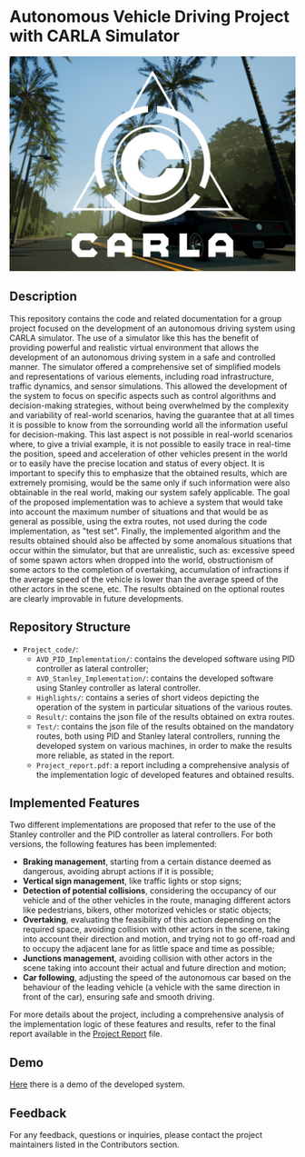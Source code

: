 # Autonomous Vehicle Driving Project with CARLA Simulator

![CARLA Simulator](carla.jpg)

## Description 
This repository contains the code and related documentation for a group project focused on the development of an autonomous driving system using CARLA simulator. The use of a simulator like this has the benefit of providing powerful and realistic virtual environment that allows the development of an autonomous driving system in a safe and controlled manner. The simulator offered a comprehensive set of simplified models and representations of various elements, including road infrastructure, traffic dynamics, and sensor simulations. This allowed the development of the system to focus on specific aspects such as control algorithms and decision-making strategies, without being overwhelmed by the complexity and variability of real-world scenarios, having the guarantee that at all times it is possible to know from the sorrounding world all the information useful for decision-making. This last aspect is not possible in real-world scenarios where, to give a trivial example, it is not possible to easily trace in real-time the position, speed and acceleration of other vehicles present in the world or to easily have the precise location and status of every object. It is important to specify this to emphasize that the obtained results, which are extremely promising, would be the same only if such information were also obtainable in the real world, making our system safely applicable.
The goal of the proposed implementation was to achieve a system that would take into account the maximum number of situations and that would be as general as possible, using the extra routes, not used during the code implementation, as "test set". 
Finally, the implemented algorithm and the results obtained should also be affected by some anomalous situations that occur within the simulator, but that are unrealistic, such as: excessive speed of some spawn actors when dropped into the world, obstructionism of some actors to the completion of overtaking, accumulation of infractions if the average speed of the vehicle is lower than the average speed of the other actors in the scene, etc. 
The results obtained on the optional routes are clearly improvable in future developments.

## Repository Structure
- `Project_code/`:
    - `AVD_PID_Implementation/`: contains the developed software using PID controller as lateral controller;
    - `AVD_Stanley_Implementation/`: contains the developed software using Stanley controller as lateral controller.
    - `Highlights/`: contains a series of short videos depicting the operation of the system in particular situations of the various routes.
    - `Result/`: contains the json file of the results obtained on extra routes.
    - `Test/`: contains the json file of the results obtained on the mandatory routes, both using PID and Stanley lateral controllers, running the developed system on various machines, in order to make the results more reliable, as stated in the report.
    - `Project_report.pdf`: a report including a comprehensive analysis of the implementation logic of developed features and obtained results.

## Implemented Features
Two different implementations are proposed that refer to the use of the Stanley controller and the PID controller as lateral controllers. For both versions, the following features has been implemented:
- **Braking management**, starting from a certain distance deemed as dangerous, avoiding abrupt actions if it is possible;
- **Vertical sign management**, like traffic lights or stop signs;
- **Detection of potential collisions**, considering the occupancy of our vehicle and of the other vehicles in the route, managing different actors like pedestrians, bikers, other motorized vehicles or static objects;
- **Overtaking**, evaluating the feasibility of this action depending on the required space, avoiding collision with other actors in the scene, taking into account their direction and motion, and trying not to go off-road and to occupy the adjacent lane for as little space and time as possible;
- **Junctions management**, avoiding collision with other actors in the scene taking into account their actual and future direction and motion;
- **Car following**, adjusting the speed of the autonomous car based on the behaviour of the leading vehicle (a vehicle with the same direction in front of the car), ensuring safe and smooth driving.

For more details about the project, including a comprehensive analysis of the implementation logic of these features and results, refer to the final report available in the [Project Report](Project_Report.pdf) file.

## Demo
[Here](https://www.youtube.com/watch?v=Uzu7N8bdBuM) there is a demo of the developed system.

## Feedback
For any feedback, questions or inquiries, please contact the project maintainers listed in the Contributors section.
